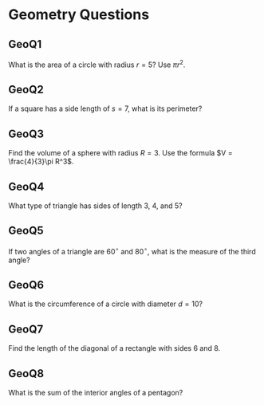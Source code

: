 # Geometry Questions

## GeoQ1
What is the area of a circle with radius $r=5$? Use $\pi r^2$.

## GeoQ2
If a square has a side length of $s=7$, what is its perimeter?

## GeoQ3
Find the volume of a sphere with radius $R=3$. Use the formula $V = \frac{4}{3}\pi R^3$.

## GeoQ4
What type of triangle has sides of length 3, 4, and 5?

## GeoQ5
If two angles of a triangle are $60^\circ$ and $80^\circ$, what is the measure of the third angle?

## GeoQ6
What is the circumference of a circle with diameter $d=10$?

## GeoQ7
Find the length of the diagonal of a rectangle with sides 6 and 8.

## GeoQ8
What is the sum of the interior angles of a pentagon?
